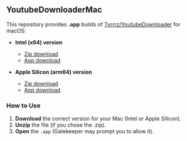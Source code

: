 ## YoutubeDownloaderMac

This repository provides **.app** builds of [Tyrrrz/YoutubeDownloader](https://github.com/Tyrrrz/YoutubeDownloader) for macOS:

-   **Intel (x64) version**

    -   [Zip download](https://github.com/EmptyDeck/YoutubeDownloaderMac/blob/main/YoutubeDownloader64.zip)
    -   [App download](https://github.com/EmptyDeck/YoutubeDownloaderMac/tree/main/YoutubeDownloader64.app)

-   **Apple Silicon (arm64) version**
    -   [Zip download](https://github.com/EmptyDeck/YoutubeDownloaderMac/blob/main/YoutubeDownloader_arm64.zip)
    -   [App download](https://github.com/EmptyDeck/YoutubeDownloaderMac/tree/main/YoutubeDownloader_arm64.app)

### How to Use

1. **Download** the correct version for your Mac (Intel or Apple Silicon).
2. **Unzip** the file (if you chose the .zip).
3. **Open** the `.app` (Gatekeeper may prompt you to allow it).
